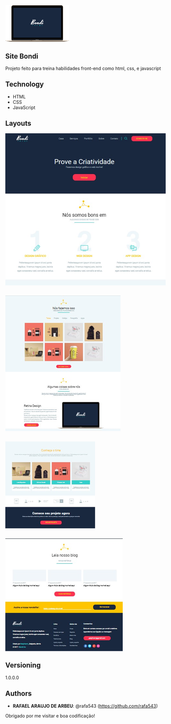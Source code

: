 <img src="https://github.com/rafa543/layout-Bondi/blob/main/imgs/vetorMacbook.png" width="200px"/>
 
## Site Bondi
 
Projeto feito para treina habilidades front-end como html, css, e javascript
 
 
## Technology 
 
* HTML
* CSS
* JavaScript



## Layouts
![Header](https://github.com/rafa543/layout-Bondi/blob/main/readme_imgs/Screenshot_4.jpg)
##
![o que sao bons](https://github.com/rafa543/layout-Bondi/blob/main/readme_imgs/Screenshot_1.jpg)
##
![portifolio](https://github.com/rafa543/layout-Bondi/blob/main/readme_imgs/Screenshot_2.jpg)
##
![newsletter e footer](https://github.com/rafa543/layout-Bondi/blob/main/readme_imgs/Screenshot_3.jpg)
 
## Versioning
 
1.0.0.0
 
 
## Authors
 
* **RAFAEL ARAUJO DE ARBEU**: @rafa543 (https://github.com/rafa543)
 
 
Obrigado por me visitar e boa codificação!
